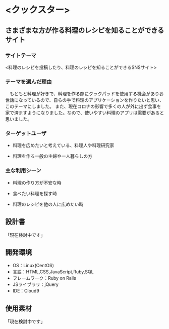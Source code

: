 # <クックスター>

## さまざまな方が作る料理のレシピを知ることができるサイト
### サイトテーマ
<料理のレシピを投稿したり、料理のレシピを知ることができるSNSサイト>

### テーマを選んだ理由
　もともと料理が好きで、料理を作る際にクックパッドを使用する機会がありお世話になっているので、自らの手で料理のアプリケーションを作りたいと思い、このテーマにしました。
また、現在コロナの影響で多くの人が外に出ず食事を家で済ますようになりました。なので、使いやすい料理のアプリは需要があると思いました。

### ターゲットユーザ
* 料理を広めたいと考えている、料理人や料理研究家

* 料理を作る一般の主婦や一人暮らしの方

### 主な利用シーン
* 料理の作り方が不安な時

* 食べたい料理を探す時

* 料理のレシピを他の人に広めたい時

## 設計書
「現在検討中です」

## 開発環境
- OS：Linux(CentOS)
- 言語：HTML,CSS,JavaScript,Ruby,SQL
- フレームワーク：Ruby on Rails
- JSライブラリ：jQuery
- IDE：Cloud9

## 使用素材
「現在検討中です」